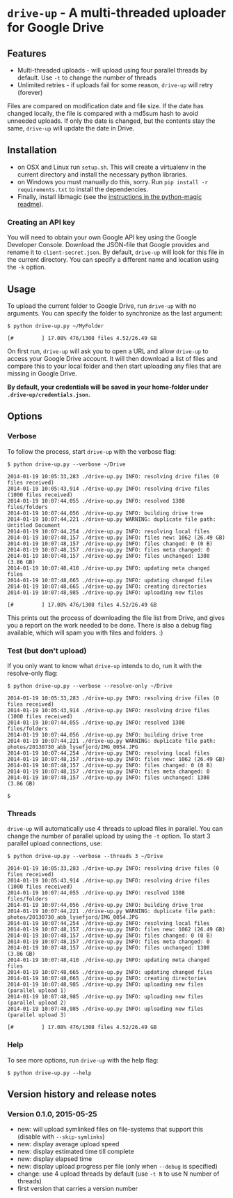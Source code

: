`drive-up` - A multi-threaded uploader for Google Drive
=======================================================

Features
--------

* Multi-threaded uploads - will upload using four parallel threads by default. Use `-t` to change the number of threads
* Unlimited retries - if uploads fail for some reason, `drive-up` will retry (forever)

Files are compared on modification date and file size. If the date has changed locally, the file is
compared with a md5sum hash to avoid unneeded uploads. If only the date is changed, but the contents
stay the same, `drive-up` will update the date in Drive.

Installation
------------

* on OSX and Linux run `setup.sh`. This will create a virtualenv in the current directory and install the necessary python libraries.
* on Windows you must manually do this, sorry. Run `pip install -r requirements.txt` to install the dependencies.
* Finally, install libmagic (see the [instructions in the python-magic readme](https://github.com/ahupp/python-magic#dependencies)).

### Creating an API key

You will need to obtain your own Google API key using the Google Developer Console. Download the JSON-file that
Google provides and rename it to `client-secret.json`. By default, `drive-up` will look for this file in the current
directory. You can specify a different name and location using the `-k` option.

Usage
-----

To upload the current folder to Google Drive, run `drive-up` with no arguments. You can specify the folder to synchronize as the last argument:

```
$ python drive-up.py ~/MyFolder

[#         ] 17.08% 476/1308 files 4.52/26.49 GB
```

On first run, `drive-up` will ask you to open a URL and allow `drive-up` to access your Google Drive account.
It will then download a list of files and compare this to your local folder and then start uploading any files
that are missing in Google Drive.

**By default, your credentials will be saved in your home-folder under `.drive-up/credentials.json`.**

## Options

### Verbose

To follow the process, start `drive-up` with the verbose flag:

```
$ python drive-up.py --verbose ~/Drive

2014-01-19 10:05:33,283 ./drive-up.py INFO: resolving drive files (0 files received)
2014-01-19 10:05:43,914 ./drive-up.py INFO: resolving drive files (1000 files received)
2014-01-19 10:07:44,055 ./drive-up.py INFO: resolved 1308 files/folders
2014-01-19 10:07:44,056 ./drive-up.py INFO: building drive tree
2014-01-19 10:07:44,221 ./drive-up.py WARNING: duplicate file path: Untitled Document
2014-01-19 10:07:44,254 ./drive-up.py INFO: resolving local files
2014-01-19 10:07:48,157 ./drive-up.py INFO: files new: 1062 (26.49 GB)
2014-01-19 10:07:48,157 ./drive-up.py INFO: files changed: 0 (0 B)
2014-01-19 10:07:48,157 ./drive-up.py INFO: files meta changed: 0
2014-01-19 10:07:48,157 ./drive-up.py INFO: files unchanged: 1308 (3.86 GB)
2014-01-19 10:07:48,410 ./drive-up.py INFO: updating meta changed files
2014-01-19 10:07:48,665 ./drive-up.py INFO: updating changed files
2014-01-19 10:07:48,665 ./drive-up.py INFO: creating directories
2014-01-19 10:07:48,985 ./drive-up.py INFO: uploading new files

[#         ] 17.08% 476/1308 files 4.52/26.49 GB
```

This prints out the process of downloading the file list from Drive, and gives you a report on the work needed to be done.
There is also a debug flag available, which will spam you with files and folders. :)

### Test (but don't upload)

If you only want to know what `drive-up` intends to do, run it with the resolve-only flag:

```
$ python drive-up.py --verbose --resolve-only ~/Drive

2014-01-19 10:05:33,283 ./drive-up.py INFO: resolving drive files (0 files received)
2014-01-19 10:05:43,914 ./drive-up.py INFO: resolving drive files (1000 files received)
2014-01-19 10:07:44,055 ./drive-up.py INFO: resolved 1308 files/folders
2014-01-19 10:07:44,056 ./drive-up.py INFO: building drive tree
2014-01-19 10:07:44,221 ./drive-up.py WARNING: duplicate file path: photos/20130730_abb_lysefjord/IMG_0054.JPG
2014-01-19 10:07:44,254 ./drive-up.py INFO: resolving local files
2014-01-19 10:07:48,157 ./drive-up.py INFO: files new: 1062 (26.49 GB)
2014-01-19 10:07:48,157 ./drive-up.py INFO: files changed: 0 (0 B)
2014-01-19 10:07:48,157 ./drive-up.py INFO: files meta changed: 0
2014-01-19 10:07:48,157 ./drive-up.py INFO: files unchanged: 1308 (3.86 GB)

$
```

### Threads

`drive-up` will automatically use 4 threads to upload files in parallel. You can change the number of parallel
 upload by using the `-t` option. To start 3 parallel upload connections, use:

```
$ python drive-up.py --verbose --threads 3 ~/Drive

2014-01-19 10:05:33,283 ./drive-up.py INFO: resolving drive files (0 files received)
2014-01-19 10:05:43,914 ./drive-up.py INFO: resolving drive files (1000 files received)
2014-01-19 10:07:44,055 ./drive-up.py INFO: resolved 1308 files/folders
2014-01-19 10:07:44,056 ./drive-up.py INFO: building drive tree
2014-01-19 10:07:44,221 ./drive-up.py WARNING: duplicate file path: photos/20130730_abb_lysefjord/IMG_0054.JPG
2014-01-19 10:07:44,254 ./drive-up.py INFO: resolving local files
2014-01-19 10:07:48,157 ./drive-up.py INFO: files new: 1062 (26.49 GB)
2014-01-19 10:07:48,157 ./drive-up.py INFO: files changed: 0 (0 B)
2014-01-19 10:07:48,157 ./drive-up.py INFO: files meta changed: 0
2014-01-19 10:07:48,157 ./drive-up.py INFO: files unchanged: 1308 (3.86 GB)
2014-01-19 10:07:48,410 ./drive-up.py INFO: updating meta changed files
2014-01-19 10:07:48,665 ./drive-up.py INFO: updating changed files
2014-01-19 10:07:48,665 ./drive-up.py INFO: creating directories
2014-01-19 10:07:48,985 ./drive-up.py INFO: uploading new files (parallel upload 1)
2014-01-19 10:07:48,985 ./drive-up.py INFO: uploading new files (parallel upload 2)
2014-01-19 10:07:48,985 ./drive-up.py INFO: uploading new files (parallel upload 3)

[#         ] 17.08% 476/1308 files 4.52/26.49 GB
```

### Help

To see more options, run `drive-up` with the help flag:

```
$ python drive-up.py --help
```

## Version history and release notes

### Version 0.1.0, 2015-05-25

- new: will upload symlinked files on file-systems that support this (disable with `--skip-symlinks`)
- new: display average upload speed
- new: display estimated time till complete
- new: display elapsed time
- new: display upload progress per file (only when `--debug` is specified)
- change: use 4 upload threads by default (use `-t N` to use N number of threads)
- first version that carries a version number
